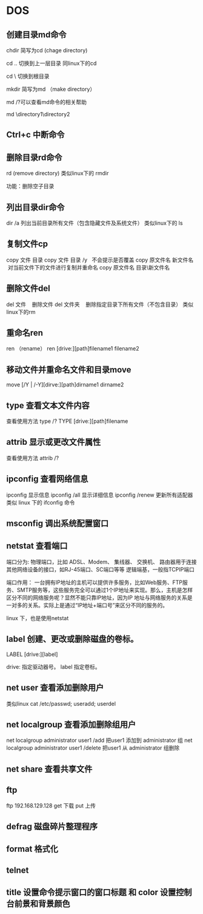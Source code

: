 # DOS
## 创建目录md命令
chdir 简写为cd (chage directory)

cd .. 切换到上一层目录 
同linux下的cd

cd \ 切换到根目录

mkdir 简写为md （make directory）

md /?可以查看md命令的相关帮助

md \directory1\directory2

## Ctrl+c 中断命令

## 删除目录rd命令
rd (remove directory)
类似linux下的 rmdir

功能：删除空子目录

## 列出目录dir命令 
dir /a 列出当前目录所有文件（包含隐藏文件及系统文件）
类似linux下的 ls

## 复制文件cp 
copy 文件 目录
copy 文件 目录 /y   不会提示是否覆盖
copy 原文件名 新文件名    对当前文件下的文件进行复制并重命名
copy 原文件名 目录\新文件名

## 删除文件del
del 文件    删除文件
del 文件夹    删除指定目录下所有文件（不包含目录）
类似linux下的rm

## 重命名ren
ren （rename） ren [drive:][path]filename1 filename2

## 移动文件并重命名文件和目录move
move [/Y | /-Y][dirve:][path]dirname1 dirname2

## type 查看文本文件内容 
查看使用方法 type /?
TYPE [drive:][path]filename

## attrib 显示或更改文件属性
查看使用方法 attrib /?

## ipconfig 查看网络信息
ipconfig    显示信息
ipconfig /all    显示详细信息
ipconfig /renew     更新所有适配器
类似 linux 下的 ifconfig 命令

## msconfig 调出系统配置窗口

## netstat 查看端口
端口分为: 
物理端口，比如 ADSL、Modem、 集线器、 交换机、 路由器用于连接其他网络设备的接口，如RJ-45端口、SC端口等等 
逻辑端基，一般指TCPIP端口

端口作用：
一台拥有IP地址的主机可以提供许多服务，比如Web服务、FTP服务、SMTP服务等，这些服务完全可以通过1个IP地址来实现。那么，主机是怎样区分不同的网络服务呢？显然不能只靠IP地址，因为IP 地址与网络服务的关系是一对多的关系。实际上是通过“IP地址+端口号”来区分不同的服务的。

linux 下，也是使用netstat

## label 创建、更改或删除磁盘的卷标。

LABEL [drive:][label]

  drive:          指定驱动器号。
  label           指定卷标。

## net user 查看添加删除用户
类似linux cat /etc/passwd; useradd; userdel

## net localgroup 查看添加删除组用户
net localgroup administrator user1 /add   把user1 添加到 administrator  组
net localgroup administrator user1 /delete   把user1 从 administrator  组删除

## net share 查看共享文件

## ftp 
ftp 192.168.129.128
get 下载
put 上传

## defrag 磁盘碎片整理程序

## format 格式化

## telnet

## title 设置命令提示窗口的窗口标题 和 color 设置控制台前景和背景颜色

